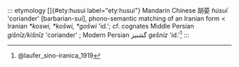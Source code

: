 ::: etymology
[]{#ety:husui label="ety:husui"} Mandarin Chinese 胡荽 *húsuī*
'coriander' \[barbarian-sui\], phono-semantic matching of an Iranian
form \< Iranian *\*koswi, \*košwi, \*gošwi* 'id.'; cf. cognates Middle
Persian *gišnīz/kišnīz* 'coriander' ; Modern Persian گشنیز *gešniz*
'id.'[^1]
:::

[^1]: @laufer_sino-iranica_1919
